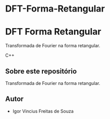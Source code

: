 # DFT-Forma-Retangular

# DFT Forma Retangular
Transformada de Fourier na forma retangular.

C++
## Sobre este repositório

Transformada de Fourier na forma retangular.

## Autor

* Igor Vincius Freitas de Souza
